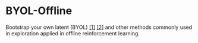 # BYOL-Offline
Bootstrap your own latent (BYOL) [[1]](https://arxiv.org/abs/2006.07733) [[2]](https://arxiv.org/abs/2206.08332) and other methods commonly used in exploration applied in offline reinforcement learning.

